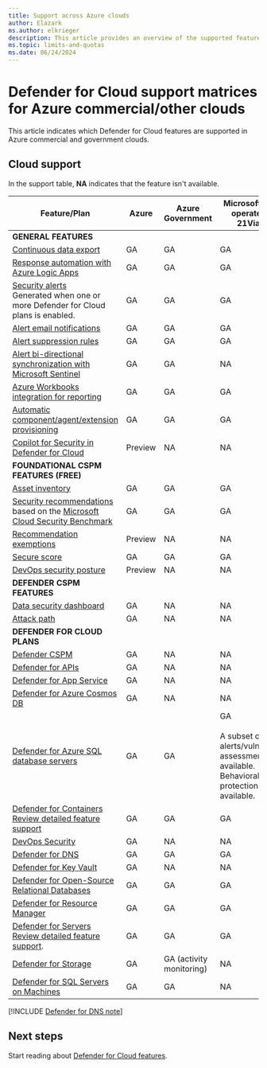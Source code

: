 ```yaml
---
title: Support across Azure clouds
author: Elazark
ms.author: elkrieger
description: This article provides an overview of the supported features and plans for Defender for Cloud in Azure commercial cloud and government clouds.
ms.topic: limits-and-quotas
ms.date: 06/24/2024
---
```


# Defender for Cloud support matrices for Azure commercial/other clouds

This article indicates which Defender for Cloud features are supported in Azure commercial and government clouds.

## Cloud support

In the support table, **NA** indicates that the feature isn't available.

|**Feature/Plan** | **Azure** | **Azure Government** | **Microsoft Azure operated by 21Vianet**|
|--- | --- | --- | --- |
|**GENERAL FEATURES** | | ||
|[Continuous data export](continuous-export.md) | GA | GA | GA|
|[Response automation with Azure Logic Apps](./workflow-automation.yml) | GA | GA | GA|
|[Security alerts](alerts-overview.md)<br/> Generated when one or more Defender for Cloud plans is enabled. | GA | GA | GA|
|[Alert email notifications](configure-email-notifications.md) | GA | GA | GA|
|[Alert suppression rules](alerts-suppression-rules.md) | GA | GA | GA|
|[Alert bi-directional synchronization with Microsoft Sentinel](../sentinel/connect-azure-security-center.md) | GA | GA | NA|
|[Azure Workbooks integration for reporting](custom-dashboards-azure-workbooks.md) | GA | GA | GA|
|[Automatic component/agent/extension provisioning](monitoring-components.md) | GA | GA | GA|
|[Copilot for Security in Defender for Cloud](copilot-security-in-defender-for-cloud.md) | Preview | NA | NA |
|**FOUNDATIONAL CSPM FEATURES (FREE)** | | ||
|[Asset inventory](asset-inventory.md) | GA | GA | GA|
|[Security recommendations](security-policy-concept.md) based on the [Microsoft Cloud Security Benchmark](concept-regulatory-compliance.md)  | GA | GA | GA|
|[Recommendation exemptions](exempt-resource.md) | Preview | NA | NA|
|[Secure score](secure-score-security-controls.md) | GA | GA | GA|
|[DevOps security posture](concept-devops-environment-posture-management-overview.md) | Preview | NA | NA|
| **DEFENDER CSPM FEATURES** | | | |
| [Data security dashboard](data-aware-security-dashboard-overview.md) | GA | NA | NA |
| [Attack path](concept-attack-path.md) | GA | NA | NA |
|**DEFENDER FOR CLOUD PLANS** | | ||
|[Defender CSPM](concept-cloud-security-posture-management.md)| GA | NA | NA|
|[Defender for APIs](defender-for-apis-introduction.md) | GA | NA | NA|
|[Defender for App Service](defender-for-app-service-introduction.md) | GA | NA | NA|
|[Defender for Azure Cosmos DB](concept-defender-for-cosmos.md) | GA | NA | NA|
|[Defender for Azure SQL database servers](defender-for-sql-introduction.md) | GA | GA | GA<br/><br/>A subset of alerts/vulnerability assessments is available.<br/>Behavioral threat protection isn't available.|
|[Defender for Containers](defender-for-containers-introduction.md)<br/>[Review detailed feature support](support-matrix-defender-for-containers.md) | GA | GA | GA|
|[DevOps Security](defender-for-devops-introduction.md) | GA | NA | NA|
|[Defender for DNS](defender-for-dns-introduction.md) | GA | GA | GA|
|[Defender for Key Vault](defender-for-key-vault-introduction.md) | GA | NA | NA|
|[Defender for Open-Source Relational Databases](defender-for-databases-introduction.md) | GA | GA | GA|
|[Defender for Resource Manager](defender-for-resource-manager-introduction.md) | GA | GA | GA|
|[Defender for Servers](plan-defender-for-servers.md)<br/>[Review detailed feature support](support-matrix-defender-for-servers.md). | GA | GA | GA|
|[Defender for Storage](defender-for-storage-introduction.md) | GA | GA (activity monitoring) | NA|
|[Defender for SQL Servers on Machines](defender-for-sql-introduction.md) | GA | GA | NA|

[!INCLUDE [Defender for DNS note](./includes/defender-for-dns-note.md)]

## Next steps

Start reading about [Defender for Cloud features](defender-for-cloud-introduction.md).
